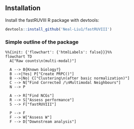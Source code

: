 ## Installation 

Install the fastRUVIII R package with devtools: 

```r
devtools::install_github('Neal-Liu1/fastRUVIII')
```
### Simple outline of the package
```mermaid
%%{init: {'flowchart': {'htmlLabels': false}}}%%
flowchart TD
  A["Raw counts\n(multi-modal)"]

  A --> B{Known biology?}
  B -->|Yes| P["Create PRPC()"]
  B -->|No| C["Clustering\n(after basic normalization)"]
  C --> N["Find Corrected /\nMultimodal Neighbours"]
  N --> P

  A --> R["Find NCGs"]
  R --> S["Assess performance"]
  S --> F["fastRUVIII"]

  P --> F
  F --> W["Assess W"]
  F --> D["Downstream analysis"]
```

